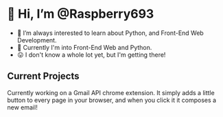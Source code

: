 # 🙂 Hi, I’m @Raspberry693
- 🐍 I’m always interested to learn about Python, and Front-End Web Development.
- 🏫 Currently I'm into Front-End Web and Python.
- 😛 I don't know a whole lot yet, but I'm getting there!

## Current Projects
Currently working on a Gmail API chrome extension. It simply adds a little button to every page in your browser, and when you click it it composes a new email!
